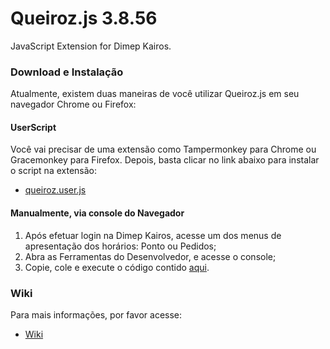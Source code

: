 # Queiroz.js 3.8.56
JavaScript Extension for Dimep Kairos.

### Download e Instalação

Atualmente, existem duas maneiras de você utilizar Queiroz.js em seu navegador Chrome ou Firefox:

#### UserScript

Você vai precisar de uma extensão como Tampermonkey para Chrome ou Gracemonkey para Firefox. 
Depois, basta clicar no link abaixo para instalar o script na extensão:
* [queiroz.user.js](queiroz.user.js?raw=true)

#### Manualmente, via console do Navegador

1. Após efetuar login na Dimep Kairos, acesse um dos menus de apresentação dos horários: Ponto ou Pedidos;
2. Abra as Ferramentas do Desenvolvedor, e acesse o console;
3. Copie, cole e execute o código contido [aqui](dist/queiroz.min.js?raw=true).

### Wiki

Para mais informações, por favor acesse:

* [Wiki](https://github.com/viniciusknob/queiroz.js/wiki)
